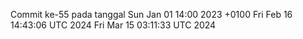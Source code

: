 Commit ke-55 pada tanggal Sun Jan 01 14:00 2023 +0100
Fri Feb 16 14:43:06 UTC 2024
Fri Mar 15 03:11:33 UTC 2024
